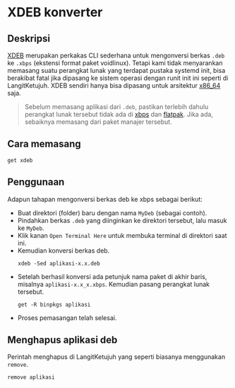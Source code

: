 # XDEB konverter

## Deskripsi

[XDEB](https://github.com/toluschr/xdeb) merupakan perkakas CLI sederhana untuk mengonversi berkas `.deb` ke `.xbps` (ekstensi format paket voidlinux). Tetapi kami tidak menyarankan memasang suatu perangkat lunak yang terdapat pustaka systemd init, bisa berakibat fatal jika dipasang ke sistem operasi dengan runit init ini seperti di LangitKetujuh.
XDEB sendiri hanya bisa dipasang untuk arsitektur [x86_64](../../perbandingan/arsitektur.md) saja.

> Sebelum memasang aplikasi dari `.deb`, pastikan terlebih dahulu perangkat lunak tersebut tidak ada di [xbps](../../konfigurasi/paket/xbps.md) dan [flatpak](../../konfigurasi/paket/flatpak.md). Jika ada, sebaiknya memasang dari paket manajer tersebut.

## Cara memasang

  ```
  get xdeb
  ```

## Penggunaan

Adapun tahapan mengonversi berkas deb ke xbps sebagai berikut:
- Buat direktori (folder) baru dengan nama `MyDeb` (sebagai contoh).
- Pindahkan berkas `.deb` yang diinginkan ke direktori tersebut, lalu masuk ke `MyDeb`.
- Klik kanan `Open Terminal Here` untuk membuka terminal di direktori saat ini.
- Kemudian konversi berkas deb.
  ```
  xdeb -Sed aplikasi-x.x.deb
  ```
- Setelah berhasil konversi ada petunjuk nama paket di akhir baris, misalnya `aplikasi-x.x_x.xbps`. Kemudian pasang perangkat lunak tersebut.
  ```
  get -R binpkgs aplikasi
  ```
- Proses pemasangan telah selesai.

## Menghapus aplikasi deb

Perintah menghapus di LangitKetujuh yang seperti biasanya menggunakan `remove`.

```
remove aplikasi
```
